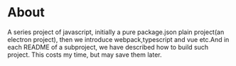 # About
A series project of javascript, initially a pure package.json plain project(an electron project), then we introduce webpack,typescript and vue  etc.And in each README of a subproject, we have described how to build such project.
This costs my time, but may save them later.
